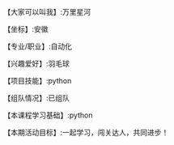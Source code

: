 【大家可以叫我】:万里星河

【坐标】:安徽

【专业/职业】:自动化

【兴趣爱好】:羽毛球

【项目技能】:python

【组队情况】:已组队

【本课程学习基础】:python

【本期活动目标】:一起学习，闯关达人，共同进步！